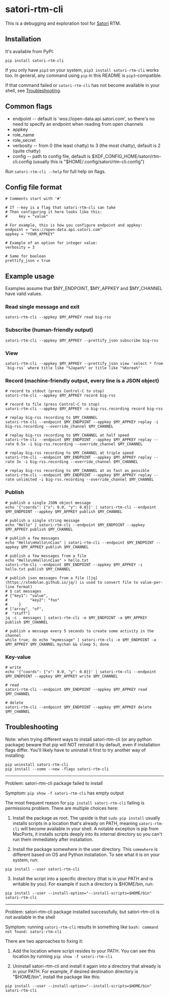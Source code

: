 
satori-rtm-cli
==============

This is a debugging and exploration tool for [Satori](https://www.satori.com) RTM.

Installation
------------

It's available from PyPI:

```
pip install satori-rtm-cli
```

If you only have `pip3` on your system, `pip3 install satori-rtm-cli` works too.
In general, any command using `pip` in this README is `pip3`-compatible.

If that command failed or `satori-rtm-cli` has not become available in your
shell, see [Troubleshooting](#troubleshooting).

Common flags
------------

* endpoint -- default is 'wss://open-data.api.satori.com', so there's no need to specify an endpoint when reading from open channels
* appkey
* role_name
* role_secret
* verbosity -- from 0 (the least chatty) to 3 (the most chatty), default is 2 (quite chatty)
* config -- path to config file, default is $XDF_CONFIG_HOME/satori/rtm-cli.config (usually this is "$HOME/.config/satori/rtm-cli.config")

Run `satori-rtm-cli --help` for full help on flags.

Config file format
------------------

```
# Comments start with '#'

# If --key is a flag that satori-rtm-cli can take
# Then configuring it here looks like this:
#     key = "value"

# For example, this is how you configure endpoint and appkey:
endpoint = "wss://open-data.api.satori.com"
appkey = "YOUR_APPKEY"

# Example of an option for integer value:
verbosity = 3

# Same for boolean
prettify_json = true
```

Example usage
-------------

Examples assume that $MY_ENDPOINT, $MY_APPKEY and $MY_CHANNEL have valid values.

### Read single message and exit

```
satori-rtm-cli --appkey $MY_APPKEY read big-rss
```

### Subscribe (human-friendly output)

```
satori-rtm-cli --appkey $MY_APPKEY --prettify_json subscribe big-rss
```

### View

```
satori-rtm-cli --appkey $MY_APPKEY --prettify_json view 'select * from `big-rss` where title like "%Japan%" or title like "%Korea%"'
```

### Record (machine-friendly output, every line is a JSON object)

```
# record to stdout (press Control-C to stop)
satori-rtm-cli --appkey $MY_APPKEY record big-rss

# record to file (press Control-C to stop)
satori-rtm-cli --appkey $MY_APPKEY -o big-rss.recording record big-rss

# replay big-rss recording to $MY_CHANNEL
satori-rtm-cli --endpoint $MY_ENDPOINT --appkey $MY_APPKEY replay -i big-rss.recording --override_channel $MY_CHANNEL

# replay big-rss recording to $MY_CHANNEL at half speed
satori-rtm-cli --endpoint $MY_ENDPOINT --appkey $MY_APPKEY replay --rate 0.5x -i big-rss.recording --override_channel $MY_CHANNEL

# replay big-rss recording to $MY_CHANNEL at triple speed
satori-rtm-cli --endpoint $MY_ENDPOINT --appkey $MY_APPKEY replay --rate 3x -i big-rss.recording --override_channel $MY_CHANNEL

# replay big-rss recording to $MY_CHANNEL at as fast as possible
satori-rtm-cli --endpoint $MY_ENDPOINT --appkey $MY_APPKEY replay --rate unlimited -i big-rss.recording --override_channel $MY_CHANNEL
```


### Publish

```
# publish a single JSON object message
echo '{"coords": {"x": 0.0, "y": 0.0}}' | satori-rtm-cli --endpoint $MY_ENDPOINT --appkey $MY_APPKEY publish $MY_CHANNEL

# publish a single string message
echo "Hello" | satori-rtm-cli --endpoint $MY_ENDPOINT --appkey $MY_APPKEY publish $MY_CHANNEL

# publish a few messages
echo "Hello\nHallo\nCiao" | satori-rtm-cli --endpoint $MY_ENDPOINT --appkey $MY_APPKEY publish $MY_CHANNEL

# publish a few messages from a file
echo "Hello\nHallo\nCiao" > hello.txt
satori-rtm-cli --endpoint $MY_ENDPOINT --appkey $MY_APPKEY -i hello.txt publish $MY_CHANNEL

# publish json messages from a file ([jq](https://stedolan.github.io/jq/) is used to convert file to value-per-line format)
# $ cat messages
# {"key1": "value",
#          "key2": "foo"
#     }
# ["array", "of",
#  "stuff"]
jq -c . messages | satori-rtm-cli -e $MY_ENDPOINT -a $MY_APPKEY publish $MY_CHANNEL

# publish a message every 5 seconds to create some activity in the channel
while true; do echo "mymessage" | satori-rtm-cli -e $MY_ENDPOINT -a $MY_APPKEY $MY_CHANNEL mychan && sleep 5; done
```

### Key-value

```
# write
echo '{"coords": {"x": 0.0, "y": 0.0}}' | satori-rtm-cli --endpoint $MY_ENDPOINT --appkey $MY_APPKEY write $MY_CHANNEL

# read
satori-rtm-cli --endpoint $MY_ENDPOINT --appkey $MY_APPKEY read $MY_CHANNEL

# delete
satori-rtm-cli --endpoint $MY_ENDPOINT --appkey $MY_APPKEY delete $MY_CHANNEL
```

Troubleshooting
---------------

Note: when trying different ways to install satori-rtm-cli (or any python package)
      beware that pip will NOT reinstall it by default, even if installation flags differ.
      You'll likely have to uninstall it first to try another way of installing:

```
pip uninstall satori-rtm-cli
pip install --some --new -flags satori-rtm-cli
```

---

Problem: satori-rtm-cli package failed to install

Symptom: `pip show -f satori-rtm-cli` has empty output

The most frequent reason for `pip install satori-rtm-cli` failing is permissions problem.
There are multiple choices here:

1. Install the package as root. The upside is that `sudo pip install` usually
   installs scripts in a location that's already on PATH, meaning
   `satori-rtm-cli` will become available in your shell. A notable exception
   is pip from MacPorts, it installs scripts deeply into its internal directory
   so you can't run them immediately after installation.

2. Install the package somewhere in the user directory. This `somewhere` is different
   based on OS and Python installation. To see what it is on your system, run:

```
pip install --user satori-rtm-cli
```

3. Install the script into a specific directory (that is in your PATH and is writable by you).
   For example if such a directory is $HOME/bin, run:

```
pip install --user --install-option="--install-scripts=$HOME/bin" satori-rtm-cli
```

---

Problem: satori-rtm-cli package installed successfully, but satori-rtm-cli is
         not available in the shell

Symptom: running `satori-rtm-cli` results in something like `bash: command
         not found: satori-rtm-cli`

There are two approaches to fixing it:

1. Add the location where script resides to your PATH. You can see this location
   by running `pip show -f satori-rtm-cli`

2. Uninstall satori-rtm-cli and install it again into a directory that already
   is in your PATH. For example, if desired destination directory is "$HOME/bin",
   install the package like this:

```
pip install --user --install-option="--install-scripts=$HOME/bin" satori-rtm-cli
```
